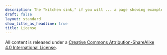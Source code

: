 ```yaml
---
description: The "kitchen sink," if you will ... a page showing examples of type and page elements included in this template.
draft: false
layout: standard
show_title_as_headline: true
title: License
---
```


All content is released under a [Creative Commons Attribution-ShareAlike 4.0 International License](http://creativecommons.org/licenses/by-sa/4.0/).

<center>
<i class="fab fa-creative-commons fa-2x"></i><i class="fab fa-creative-commons-by fa-2x"></i><i class="fab fa-creative-commons-sa fa-2x"></i>
</center>